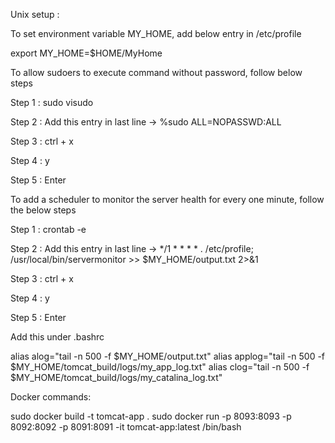 
Unix setup : 

To set environment variable MY_HOME, add below entry in /etc/profile

export MY_HOME=$HOME/MyHome



To allow sudoers to execute command without password, follow below steps

Step 1 : sudo visudo

Step 2 : Add this entry in last line -> %sudo   ALL=NOPASSWD:ALL

Step 3 : ctrl + x

Step 4 : y

Step 5 : Enter




To add a scheduler to monitor the server health for every one minute, follow the below steps

Step 1 : crontab -e

Step 2 : Add this entry in last line -> */1 * * * * . /etc/profile; /usr/local/bin/servermonitor >> $MY_HOME/output.txt 2>&1

Step 3 : ctrl + x

Step 4 : y

Step 5 : Enter


Add this under .bashrc

alias alog="tail -n 500 -f $MY_HOME/output.txt"
alias applog="tail  -n 500 -f $MY_HOME/tomcat_build/logs/my_app_log.txt"
alias clog="tail  -n 500 -f $MY_HOME/tomcat_build/logs/my_catalina_log.txt"


Docker commands:

sudo docker build -t tomcat-app .
sudo docker run -p 8093:8093 -p 8092:8092 -p 8091:8091 -it tomcat-app:latest /bin/bash
